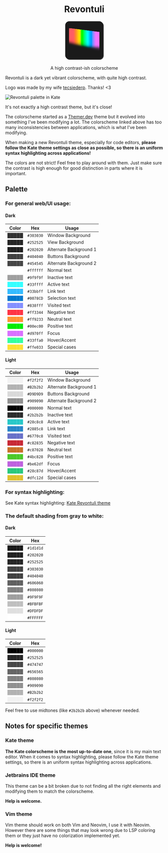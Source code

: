 
<h1 align="center">Revontuli</h1>
<p align="center"><img src="revontuli_logo.png" style="align:center;" width="25%" alt="Revontuli logo, a color gradient consisting from the main colors of the theme. Background is dark."></p>
<p align="center">A high contrast-ish colorscheme</p>

Revontuli is a dark yet vibrant colorscheme, with quite high contrast. 

Logo was made by my wife [tecsiederp](https://mastodon.art/@tecsiederp). Thanks! <3

![Revontuli palette in Kate](https://codeberg.org/akselmo/Revontuli/raw/branch/main/Kate/kate.png)

It's not exactly a high contrast theme, but it's close!

The colorscheme started as a [Themer.dev](https://themer.dev/?colors.dark.accent0=%23ff3344&colors.dark.accent1=%2333ffa0&colors.dark.accent2=%23ff9233&colors.dark.accent3=%235fff33&colors.dark.accent4=%2333ffff&colors.dark.accent5=%2333bbff&colors.dark.accent6=%23838fff&colors.dark.accent7=%23D970FF&colors.dark.shade0=%23202020&colors.dark.shade1=%23303030&colors.dark.shade2=%23404040&colors.dark.shade3=%23505050&colors.dark.shade4=%23606060&colors.dark.shade5=%23707070&colors.dark.shade6=%23E0DCE0&colors.dark.shade7=%23FFFFFF&colors.light.accent0=%23ff3344&colors.light.accent1=%2333ffa0&colors.light.accent2=%23ff9233&colors.light.accent3=%235fff33&colors.light.accent4=%2333ffff&colors.light.accent5=%2333bbff&colors.light.accent6=%23838fff&colors.light.accent7=%23D970FF&colors.light.shade0=%23f2f2f2&colors.light.shade1=%23E0DCE0&colors.light.shade2=%23C1BCC2&colors.light.shade3=%23A29DA3&colors.light.shade4=%23847E85&colors.light.shade5=%23656066&colors.light.shade6=%23474247&colors.light.shade7=%23000000&activeColorSet=dark&calculateIntermediaryShades.dark=true&calculateIntermediaryShades.light=true) theme but it evolved into something I've been modifying a lot.
The colorscheme linked above has too many inconsistencies between applications, which is what I've been modifying.

When making a new Revontuli theme, especially for code editors,
**please follow the Kate theme settings as close as possible, so
there is an uniform syntax highlighting across applications!**

The colors are not strict! Feel free to play around with them. Just make sure the contrast is high enough for good
distinction in parts where it is important.

## Palette

### For general web/UI usage:

#### Dark

| Color                                    | Hex       | Usage                |
| ---------------------------------------- | --------- | -------------------- |
| <span style="color:#303030">█████</span> | `#303030` | Window Background    |
| <span style="color:#252525">█████</span> | `#252525` | View Background    |
| <span style="color:#202020">█████</span> | `#202020` | Alternate Background 1 |
| <span style="color:#404040">█████</span> | `#404040` | Buttons Background|
| <span style="color:#454545">█████</span> | `#454545` | Alternate Background 2 |
| <span style="color:#ffffff">█████</span> | `#ffffff` | Normal text          |
| <span style="color:#9f9f9f">█████</span> | `#9f9f9f` | Inactive text        |
| <span style="color:#33ffff">█████</span> | `#33ffff` | Active text          |
| <span style="color:#33bbff">█████</span> | `#33bbff` | Link text            |
| <span style="color:#0078CD">█████</span> | `#0078CD` | Selection text       |
| <span style="color:#838fff">█████</span> | `#838fff` | Visited text         |
| <span style="color:#ff3344">█████</span> | `#ff3344` | Negative text        |
| <span style="color:#ff9233">█████</span> | `#ff9233` | Neutral text         |
| <span style="color:#00ec00">█████</span> | `#00ec00` | Positive text        |
| <span style="color:#d970ff">█████</span> | `#d970ff` | Focus                |
| <span style="color:#33ffa0">█████</span> | `#33ffa0` | Hover/Accent         |
| <span style="color:#ffe033">█████</span> | `#ffe033` | Special cases        |

#### Light

| Color                                    | Hex       | Usage                |
| ---------------------------------------- | --------- | -------------------- |
| <span style="color:#f2f2f2">█████</span> | `#f2f2f2` | Window Background    |
| <span style="color:#B2b2b2">█████</span> | `#B2b2b2` | Alternate Background 1 |
| <span style="color:#D9D9D9">█████</span> | `#D9D9D9` | Buttons Background|
| <span style="color:#909090">█████</span> | `#909090` | Alternate Background 2 |
| <span style="color:#000000">█████</span> | `#000000` | Normal text          |
| <span style="color:#2b2b2b">█████</span> | `#2b2b2b` | Inactive text        |
| <span style="color:#28c8c8">█████</span> | `#28c8c8` | Active text          |
| <span style="color:#2885c8">█████</span> | `#2885c8` | Link text            |
| <span style="color:#6770c8">█████</span> | `#6770c8` | Visited text         |
| <span style="color:#c82835">█████</span> | `#c82835` | Negative text        |
| <span style="color:#c87028">█████</span> | `#c87028` | Neutral text         |
| <span style="color:#4bc828">█████</span> | `#4bc828` | Positive text        |
| <span style="color:#be62df">█████</span> | `#be62df` | Focus                |
| <span style="color:#28c87d">█████</span> | `#28c87d` | Hover/Accent         |
| <span style="color:#dfc12d">█████</span> | `#dfc12d` | Special cases        |


### For syntax highlighting:

See Kate syntax highlighting: [Kate Revontuli theme](Kate/revontuli.theme)

### The default shading from gray to white:

#### Dark

| Color                                    | Hex       |
| ---------------------------------------- | --------- |
| <span style="color:#191919">█████</span> | `#1d1d1d` |
| <span style="color:#202020">█████</span> | `#202020` |
| <span style="color:#252525">█████</span> | `#252525` |
| <span style="color:#404040">█████</span> | `#303030` |
| <span style="color:#404040">█████</span> | `#404040` |
| <span style="color:#606060">█████</span> | `#606060` |
| <span style="color:#808080">█████</span> | `#808080` |
| <span style="color:#9F9F9F">█████</span> | `#9F9F9F` |
| <span style="color:#BFBFBF">█████</span> | `#BFBFBF` |
| <span style="color:#DFDFDF">█████</span> | `#DFDFDF` |
| <span style="color:#FFFFFF">█████</span> | `#FFFFFF` |


#### Light

| Color                                    | Hex       |
| ---------------------------------------- | --------- |
| <span style="color:#000000">█████</span> | `#000000` |
| <span style="color:#252525">█████</span> | `#252525` |
| <span style="color:#474747">█████</span> | `#474747` |
| <span style="color:#656565">█████</span> | `#656565` |
| <span style="color:#808080">█████</span> | `#808080` |
| <span style="color:#909090">█████</span> | `#909090` |
| <span style="color:#B2b2b2">█████</span> | `#B2b2b2` |
| <span style="color:#f2f2f2">█████</span> | `#f2f2f2` |

Feel free to use midtones (like `#2b2b2b` above) whenever needed.


## Notes for specific themes

### Kate theme

**The Kate colorscheme is the most up-to-date one**, since it is my main text editor.
When it comes to syntax highlighting, please follow the Kate theme settings, so
there is an uniform syntax highlighting across applications.

### Jetbrains IDE theme
This theme can be a bit broken due to not finding
all the right elements and modifying them to match the colorscheme.

**Help is welcome.**

### Vim theme

Vim theme should work on both Vim and Neovim, I use it with Neovim.
However there are some things that may look wrong due to LSP coloring them or they just have no
colorization implemented yet.

**Help is welcome!**
